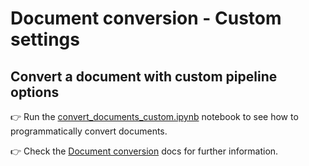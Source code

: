 # Document conversion - Custom settings

## Convert a document with custom pipeline options
:point_right: Run the [convert_documents_custom.ipynb](./convert_documents_custom.ipynb)
notebook to see how to programmatically convert documents.

:point_right: Check the [Document conversion](https://ds4sd.github.io/deepsearch-toolkit/guide/convert_doc)
docs for further information.
